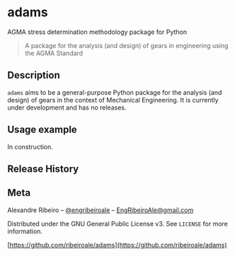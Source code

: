 # adams
AGMA stress determination methodology package for Python
> A package for the analysis (and design) of gears in engineering using the 
AGMA Standard

## Description
`adams` aims to be a general-purpose Python package for the analysis 
(and design) of gears in the context of Mechanical Engineering. It is currently
under development and has no releases.

## Usage example

In construction.

## Release History

## Meta

Alexandre Ribeiro – [@engribeiroale](https://twitter.com/engribeiroale) – 
EngRibeiroAle@gmail.com

Distributed under the GNU General Public License v3. See ``LICENSE`` for more 
information.

[https://github.com/ribeiroale/adams](https://github.com/ribeiroale/adams)

<!-- Markdown link & img dfn's -->
[wiki]: https://github.com/ribeiroale/adams/wiki